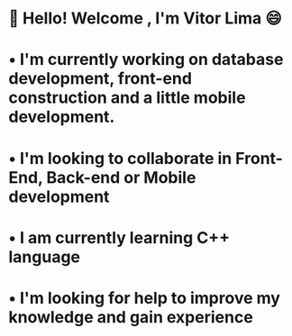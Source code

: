# 👋 Hello! Welcome , I'm Vitor Lima 😄

# • I'm currently working on database development, front-end construction and a little mobile development.
# • I'm looking to collaborate in Front-End, Back-end or Mobile development
# • I am currently learning C++ language
# • I'm looking for help to improve my knowledge and gain experience
